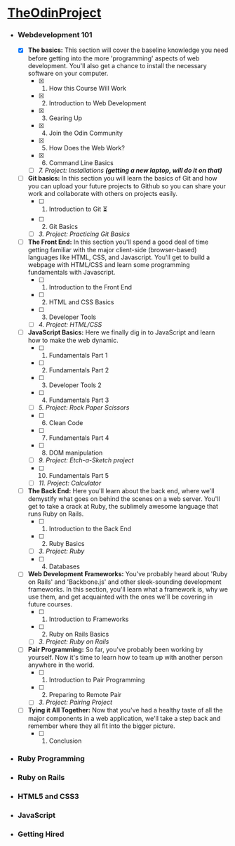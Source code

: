 # [TheOdinProject](https://www.theodinproject.com/home)

- ### Webdevelopment 101
     - [x] **The basics:** This section will cover the baseline knowledge you need before getting into the more 'programming' aspects of web development. You'll also get a chance to install the necessary software on your computer.
        - [x] 1. How this Course Will Work
        - [x] 2. Introduction to Web Development
        - [x] 3. Gearing Up
        - [x] 4. Join the Odin Community
        - [x] 5. How Does the Web Work?
        - [x] 6. Command Line Basics
        - [ ] _7. Project: Installations_ _**(getting a new laptop, will do it on that)**_
     - [ ] **Git basics:** In this section you will learn the basics of Git and how you can upload your future projects to Github so you can share your work and collaborate with others on projects easily.
        - [ ] 1. Introduction to Git ⏳
        - [ ] 2. Git Basics
        - [ ] _3. Project: Practicing Git Basics_
     - [ ] **The Front End:** In this section you'll spend a good deal of time getting familiar with the major client-side (browser-based) languages like HTML, CSS, and Javascript. You'll get to build a webpage with HTML/CSS and learn some programming fundamentals with Javascript.
        - [ ] 1. Introduction to the Front End
        - [ ] 2. HTML and CSS Basics
        - [ ] 3. Developer Tools
        - [ ] _4. Project: HTML/CSS_
     - [ ] **JavaScript Basics:** Here we finally dig in to JavaScript and learn how to make the web dynamic.
        - [ ] 1. Fundamentals Part 1
        - [ ] 2. Fundamentals Part 2
        - [ ] 3. Developer Tools 2
        - [ ] 4. Fundamentals Part 3
        - [ ] _5. Project: Rock Paper Scissors_
        - [ ] 6. Clean Code
        - [ ] 7. Fundamentals Part 4
        - [ ] 8. DOM manipulation
        - [ ] _9. Project: Etch-a-Sketch project_
        - [ ] 10. Fundamentals Part 5
        - [ ] _11. Project: Calculator_
     - [ ] **The Back End:** Here you'll learn about the back end, where we'll demystify what goes on behind the scenes on a web server. You'll get to take a crack at Ruby, the sublimely awesome language that runs Ruby on Rails.
        - [ ] 1. Introduction to the Back End
        - [ ] 2. Ruby Basics
        - [ ] _3. Project: Ruby_
        - [ ] 4. Databases
     - [ ] **Web Development Frameworks:** You've probably heard about 'Ruby on Rails' and 'Backbone.js' and other sleek-sounding development frameworks. In this section, you'll learn what a framework is, why we use them, and get acquainted with the ones we'll be covering in future courses.
        - [ ] 1. Introduction to Frameworks
        - [ ] 2. Ruby on Rails Basics
        - [ ] _3. Project: Ruby on Rails_
     - [ ] **Pair Programming:** So far, you've probably been working by yourself. Now it's time to learn how to team up with another person anywhere in the world.
        - [ ] 1. Introduction to Pair Programming
        - [ ] 2. Preparing to Remote Pair
        - [ ] _3. Project: Pairing Project_
     - [ ] **Tying it All Together:** Now that you've had a healthy taste of all the major components in a web application, we'll take a step back and remember where they all fit into the bigger picture.
        - [ ] 1. Conclusion

- ### Ruby Programming
- ### Ruby on Rails
- ### HTML5 and CSS3
- ### JavaScript
- ### Getting Hired
  
